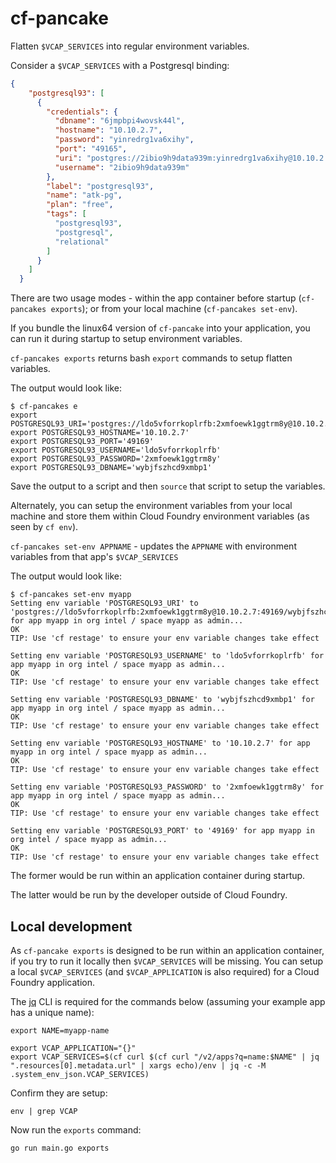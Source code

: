 cf-pancake
==========

Flatten `$VCAP_SERVICES` into regular environment variables.

Consider a `$VCAP_SERVICES` with a Postgresql binding:

```json
{
    "postgresql93": [
      {
        "credentials": {
          "dbname": "6jmpbpi4wovsk44l",
          "hostname": "10.10.2.7",
          "password": "yinredrg1va6xihy",
          "port": "49165",
          "uri": "postgres://2ibio9h9data939m:yinredrg1va6xihy@10.10.2.7:49165/6jmpbpi4wovsk44l",
          "username": "2ibio9h9data939m"
        },
        "label": "postgresql93",
        "name": "atk-pg",
        "plan": "free",
        "tags": [
          "postgresql93",
          "postgresql",
          "relational"
        ]
      }
    ]
  }
```

There are two usage modes - within the app container before startup (`cf-pancakes exports`); or from your local machine (`cf-pancakes set-env`).

If you bundle the linux64 version of `cf-pancake` into your application, you can run it during startup to setup environment variables.

`cf-pancakes exports` returns bash `export` commands to setup flatten variables.

The output would look like:

```
$ cf-pancakes e
export POSTGRESQL93_URI='postgres://ldo5vforrkoplrfb:2xmfoewk1ggtrm8y@10.10.2.7:49169/wybjfszhcd9xmbp1'
export POSTGRESQL93_HOSTNAME='10.10.2.7'
export POSTGRESQL93_PORT='49169'
export POSTGRESQL93_USERNAME='ldo5vforrkoplrfb'
export POSTGRESQL93_PASSWORD='2xmfoewk1ggtrm8y'
export POSTGRESQL93_DBNAME='wybjfszhcd9xmbp1'
```

Save the output to a script and then `source` that script to setup the variables.

Alternately, you can setup the environment variables from your local machine and store them within Cloud Foundry environment variables (as seen by `cf env`).

`cf-pancakes set-env APPNAME` - updates the `APPNAME` with environment variables from that app's `$VCAP_SERVICES`

The output would look like:

```
$ cf-pancakes set-env myapp
Setting env variable 'POSTGRESQL93_URI' to 'postgres://ldo5vforrkoplrfb:2xmfoewk1ggtrm8y@10.10.2.7:49169/wybjfszhcd9xmbp1' for app myapp in org intel / space myapp as admin...
OK
TIP: Use 'cf restage' to ensure your env variable changes take effect

Setting env variable 'POSTGRESQL93_USERNAME' to 'ldo5vforrkoplrfb' for app myapp in org intel / space myapp as admin...
OK
TIP: Use 'cf restage' to ensure your env variable changes take effect

Setting env variable 'POSTGRESQL93_DBNAME' to 'wybjfszhcd9xmbp1' for app myapp in org intel / space myapp as admin...
OK
TIP: Use 'cf restage' to ensure your env variable changes take effect

Setting env variable 'POSTGRESQL93_HOSTNAME' to '10.10.2.7' for app myapp in org intel / space myapp as admin...
OK
TIP: Use 'cf restage' to ensure your env variable changes take effect

Setting env variable 'POSTGRESQL93_PASSWORD' to '2xmfoewk1ggtrm8y' for app myapp in org intel / space myapp as admin...
OK
TIP: Use 'cf restage' to ensure your env variable changes take effect

Setting env variable 'POSTGRESQL93_PORT' to '49169' for app myapp in org intel / space myapp as admin...
OK
TIP: Use 'cf restage' to ensure your env variable changes take effect
```

The former would be run within an application container during startup.

The latter would be run by the developer outside of Cloud Foundry.

Local development
-----------------

As `cf-pancake exports` is designed to be run within an application container, if you try to run it locally then `$VCAP_SERVICES` will be missing. You can setup a local `$VCAP_SERVICES` (and `$VCAP_APPLICATION` is also required) for a Cloud Foundry application.

The [jq](http://stedolan.github.io/jq/) CLI is required for the commands below (assuming your example app has a unique name):

```
export NAME=myapp-name

export VCAP_APPLICATION="{}"
export VCAP_SERVICES=$(cf curl $(cf curl "/v2/apps?q=name:$NAME" | jq ".resources[0].metadata.url" | xargs echo)/env | jq -c -M .system_env_json.VCAP_SERVICES)
```

Confirm they are setup:

```
env | grep VCAP
```

Now run the `exports` command:

```
go run main.go exports
```
